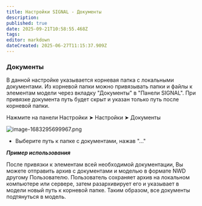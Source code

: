 ```yaml
---
title: Настройки SIGNAL - Документы
description: 
published: true
date: 2025-09-21T10:58:55.468Z
tags: 
editor: markdown
dateCreated: 2025-06-27T11:15:37.909Z
---
```


### **Документы**

В данной настройке указывается корневая папка c локальными документами. Из корневой папки можно привязывать папки и файлы к элементам модели через вкладку "Документы" в "Панели SIGNAL". При привязке документа путь будет скрыт и указан только путь после корневой папки.

Нажмите на панели Настройки ➤ Настройки ➤ Документы

![image-1683295699967.png](https://lh7-rt.googleusercontent.com/docsz/AD_4nXdJf7XUn5JrTRM2WUlG91m6ubFzr0NRhKGpHn8YB5zMb_jCacBQM3JyFAW8c_9E0aPeaLWejvdp1ylGoLhaSD3cRBCpWwZy_0Q6P4-aK_kLZUPt3gGHlpLHxQ8XKsD1N8UmjK3RglEUodg1W4Nu_A?key=1DB8wO-NffGvbw4fprv9qQ)

-   Выберите путь к папке с документами, нажав "..."

**_Пример использования_**

После привязки к элементам всей необходимой документации, Вы можете отправить архив с документами и моделью в формате NWD другому Пользователю. Пользователь сохраняет архив на локальном компьютере или сервере, затем разархивирует его и указывает в модели новый путь к корневой папке. Таким образом, все документы подтянуться в модель.